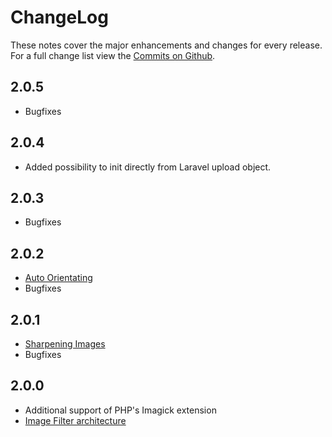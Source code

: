 # ChangeLog

These notes cover the major enhancements and changes for every release. For a full change list view the [Commits on Github](https://github.com/Intervention/image/commits/master).

## 2.0.5

- Bugfixes

## 2.0.4

- Added possibility to init directly from Laravel upload object.

## 2.0.3

- Bugfixes

## 2.0.2

- [Auto Orientating](/api/orientate)
- Bugfixes

## 2.0.1

- [Sharpening Images](/api/sharpen)
- Bugfixes

## 2.0.0

- Additional support of PHP's Imagick extension
- [Image Filter architecture](/use/filters)
